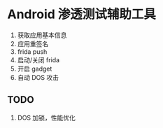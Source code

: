 # Android 渗透测试辅助工具

1. 获取应用基本信息
2. 应用重签名
3. frida push
4. 启动/关闭 frida
5. 开启 gadget
6. 自动 DOS 攻击

## TODO

1. DOS 加锁，性能优化
 